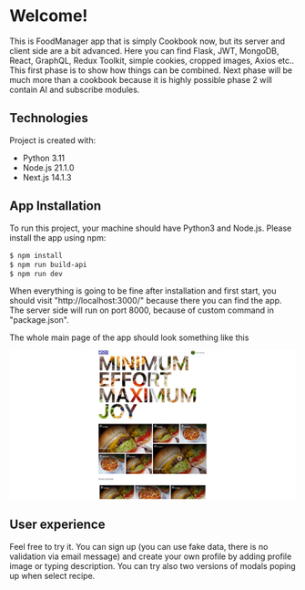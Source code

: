 # Welcome!

This is FoodManager app that is simply Cookbook now, but its server and client side are a bit advanced. Here you can find Flask, JWT, MongoDB, React, GraphQL, Redux Toolkit, simple cookies, cropped images, Axios etc.. This first phase is to show how things can be combined. Next phase will be much more than a cookbook because it is highly possible phase 2 will contain AI and subscribe modules.

## Technologies

Project is created with:

- Python 3.11
- Node.js 21.1.0
- Next.js 14.1.3

## App Installation

To run this project, your machine should have Python3 and Node.js.
Please install the app using npm:

```
$ npm install
$ npm run build-api
$ npm run dev
```

When everything is going to be fine after installation and first start, you should visit "http://localhost:3000/" because there you can find the app. The server side will run on port 8000, because of custom command in "package.json".

The whole main page of the app should look something like this

![Screenshot](./images/image1.png)

## User experience

Feel free to try it. You can sign up (you can use fake data, there is no validation via email message) and create your own profile by adding profile image or typing description. You can try also two versions of modals poping up when select recipe.
